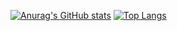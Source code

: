 [![Anurag's GitHub stats](https://github-readme-stats.vercel.app/api?username=50431040)](https://github.com/50431040)
[![Top Langs](https://github-readme-stats.vercel.app/api/top-langs/?username=50431040&layout=compact&theme=github_dark)](https://github.com/50431040)
